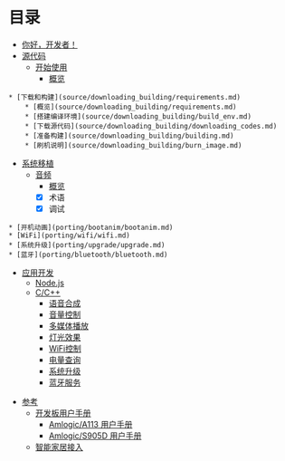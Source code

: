 # 目录

* [你好，开发者！](README.md)
* [源代码](source/getting_started/overview.md)
	* [开始使用](source/getting_started/overview.md)
		* [概览](source/getting_started/overview.md)
<!--		* [品牌使用准则](source/getting_started/brand_guidelines.md) -->
<!-- 		* [许可](source/getting_started/licenses.md) -->
<!--		* [常见问题解答](source/faq.md) -->
	* [下载和构建](source/downloading_building/requirements.md)
		* [概览](source/downloading_building/requirements.md)
		* [搭建编译环境](source/downloading_building/build_env.md)
		* [下载源代码](source/downloading_building/downloading_codes.md)
		* [准备构建](source/downloading_building/building.md)
		* [刷机说明](source/downloading_building/burn_image.md)
<!-- 		* 已知问题 -->
<!--	* [X] 开发 -->
<!--		* [X] 概览 -->
<!--		* [X] 使用repo -->
<!--		* [X] 了解Git -->
<!--	* [X] 做出贡献-->
<!--		* [X] 概览-->
<!--		* [X] 报告错误	-->
<!--	* [X]社区 -->
* [系统移植](porting/overview.md)
	* [音频](porting/audio/overview.md)
		* [概览](porting/audio/overview.md)
		* [X] 术语
		* [X] 调试
<!-- 	* [麦克风](porting/mic/overview.md) -->
	* [开机动画](porting/bootanim/bootanim.md)
	* [WiFi](porting/wifi/wifi.md) 
	* [系统升级](porting/upgrade/upgrade.md) 
	* [蓝牙](porting/bluetooth/bluetooth.md)
<!--	* [X] 相机 -->
<!-- 	* [TBD] 图形 -->
<!--	* [X] 输入-->
<!--		* [X] 概览-->
<!--		* [X] 按键布局文件-->
<!--		* [X] 按键字符映射文件-->
<!--		* [X] 输入设备配置文件-->
<!--		* [X] 迁移指南-->
<!--		* [X] 键盘设备-->
<!--		* [X] 触摸设备-->
<!--		* [X] 诊断-->
<!--		* [X] Getevent-->
<!--		* [X] 验证按键映射-->
<!-- 	* [X] 媒体 -->
<!-- 	* [X] 传感器 -->
<!--	* [X] 存储设备 -->
* [应用开发](development/overview.md)
	* [Node.js](development/tutorial-nodejs.md)
	* [C/C++](development/tutorial-cplusplus.md)
		* [语音合成](development/cplusplus/tts.md)
		* [音量控制](development/cplusplus/volume_ctrl.md)
		* [多媒体播放](development/cplusplus/mediaplayer.md)
		* [灯光效果](development/cplusplus/lumenflinger.md)
		* [WiFi控制](development/cplusplus/wpa_ctrl.md)
		* [电量查询](development/cplusplus/power_ctrl.md)
		* [系统升级](development/cplusplus/upgrade.md)
		* [蓝牙服务](development/cplusplus/btflinger.md)
<!--* [安全性](security/overview.md)-->
<!--	* [概览](security/overview.md)-->
<!--	* [X] 内核安全性-->
<!--	* [X] 应用安全性-->
<!--	* [X] 实现安全性-->
<!--	* [X] 更新和资源-->
<!--	* [X] 致谢-->
<!--	* [X] 应用签名-->
<!--	* [X] 身份验证-->
<!--	* [X] 密钥存储区-->
<!--	* [X] 加密-->
<!--	* [X] SELinux-->
<!--	* [X] 验证启动-->
<!--* [微调](tuning/overview.md)-->
* [参考](reference/overview.md)
	* [开发板用户手册](reference/dev_board/board_list.md)
		* [Amlogic/A113 用户手册](reference/dev_board/amlogic/usermanual_a113.md)
		* [Amlogic/S905D 用户手册](reference/dev_board/amlogic/usermanual_s905d.md)
	* [智能家居接入](https://rokid.github.io/rokid-homebase-docs/)
